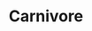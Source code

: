 ---
title: Carnivore
permalink: /Carnivore
type: Class
subclass-of: /DietType
enumeration-member: true
subclass-chain:
  - https://schema.org/Thing
  - https://schema.org/Intangible
  - https://schema.org/Enumeration
class-comment: The carnivore diet.
---